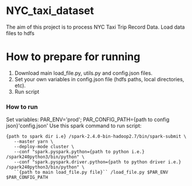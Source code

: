 # NYC_taxi_dataset
The aim of this project is to process NYC Taxi Trip Record Data.
Load data files to hdfs

# How to prepare for running

1. Download main load_file.py, utils.py and config.json files.
2. Set your own variables in config.json file (hdfs paths, local directories, etc).
3. Run script

### How to run
Set variables:
PAR_ENV='prod';
PAR_CONFIG_PATH={path to config json}'config.json'
Use this spark command to run script:

```
{path to spark dir i.e} /spark-2.4.0-bin-hadoop2.7/bin/spark-submit \
   --master yarn \
   --deploy-mode cluster \
   --conf "spark.pyspark.python={path to python i.e.} /spark240python3/bin/python" \
   --conf "spark.pyspark.driver.python={path to python driver i.e.} /spark240python3/bin/python" \
   ``{path to main load_file.py file}`` /load_file.py $PAR_ENV $PAR_CONFIG_PATH
```
